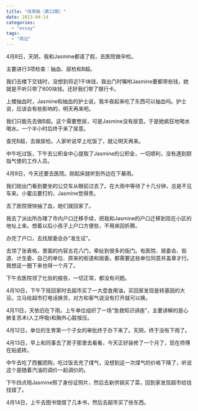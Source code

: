 ```yaml
---
title: "续草稿（第22期）"
date: 2013-04-14
categories: 
  - "essay"
tags: 
  - "周记"
---
```


4月8日，天阴，我和Jasmine都请了假，去医院做孕检。

主要进行3项检查：抽血、尿检和B超。

我们去楼下交钱时，没想到将近1千块钱，我出门时嘱咐Jasmine要都带些钱，她就是不听只带了600块钱。还好我们带了银行卡。

上楼抽血时，Jasmine和抽血的护士说，我半夜起来吃了东西可以抽血吗。护士说，应该会有些影响的，明天再来吧。

我们只能先去做B超。这个需要憋尿，可是Jasmine没有尿意。于是她疯狂地喝水喝水。一个半小时后终于来了尿意。

查完B超，去做尿检。人家听说早上吃饭了，就让明天再来。

中午吃过饭，下午去公积金中心提取了Jasmine的公积金，一切顺利，没有遇到颐指气使的工作人员。

4月9日，今天还要去医院。刚起床就听到外边在下暴雨。

我们刚出门看到要坐的公交车从眼前过去了。在大雨中等待了十几分钟，总是不见车来。小蜜瓜要打的，Jasmine觉得贵。

去了医院很快抽了血，她们就回家了。

我去了派出所办理了市内户口迁移手续，把我和Jasmine的户口迁移到现在小区的地址上来。想着以后小孩子上户口方便些，不用来回折腾。

办完了户口，去找居委会办“准生证”。

去领了张表格，里面的内容五花八门，牵扯到很多的衙门。有医院、居委会、街道、计生委、自己的单位、原来的街道和居委。都需要这些单位同意并盖章才行。我想这一圈下来也得一个月了。

下午去医院领了化验的报告，一切正常，都没有问题。

4月10日，下午下班回家时去超市买了一大壶食用油，买回家发现是转基因的大豆。立马给超市打电话换货，对方和客气说没有打开就可以换。

4月11日，天依旧在下雨。上午单位组织了一场“急救知识讲座”，主要讲解的是心肺复苏术(人工呼吸)和胸外心脏按压。

4月12日，单位的生育第一个子女的审批终于办下来了。天阴，终于没有下雨了。

4月13日，早上和同事去了房子那里去看看，今天正好装修了一个月了，现在师傅在贴瓷砖。

中午去吃了西餐团购，吃过饭去充了煤气，没想到这一次煤气的价格下降了，听说这个是随着汽油的调价一起调价的。

下午四点陪Jasmine照了身份证照片，然后去新供销买了菜，回到家发现超市给钱找错了。

4月14日，上午去图书馆借了几本书，然后去超市买了些东西。
